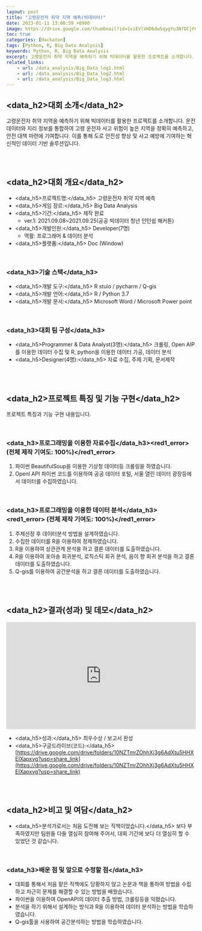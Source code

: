 ```yaml
---
layout: post
title: "고령운전자 취약 지역 예측(빅데이터)"
date: 2023-01-11 13:00:59 +0900
image: https://drive.google.com/thumbnail?id=1viEVlVHD6dw5qygYu3NfDCjFGwCEw99P
toc: true
categories: [Hackaton]
tags: [Python, R, Big Data Analysis]
keywords: Python, R, Big Data Analysis
excerpt: 고령운전자 취약 지역을 예측하기 위해 빅데이터를 활용한 프로젝트를 소개합니다. 운전 데이터와 지리 정보를 통합하여 고령 운전자 사고 위험이 높은 지역을 정확히 예측하고, 안전 대책 마련에 기여합니다. 이를 통해 도로 안전성 향상 및 사고 예방에 기여하는 혁신적인 데이터 기반 솔루션입니다.
related_links:
    - url: /data_analysis/Big_Data_log1.html
    - url: /data_analysis/Big_Data_log2.html
    - url: /data_analysis/Big_Data_log3.html
---
```


<!-- <h1><yellow1_h1>고령운전자 취약 지역 예측(빅데이터) </yellow1_h1></h1>
![빅데이터분석](https://github.com/kj1241/kj1241.github.io/assets/22047442/8a90d97f-67ed-4d41-a4fc-507653f69629){: width="740" height="400"} -->

## <data_h2>대회 소개</data_h2>

고령운전자 취약 지역을 예측하기 위해 빅데이터를 활용한 프로젝트를 소개합니다. 운전 데이터와 지리 정보를 통합하여 고령 운전자 사고 위험이 높은 지역을 정확히 예측하고, 안전 대책 마련에 기여합니다. 이를 통해 도로 안전성 향상 및 사고 예방에 기여하는 혁신적인 데이터 기반 솔루션입니다.

<br>
<br>

## <data_h2>대회 개요</data_h2>


- <span><data_h5>프로젝트명:</data_h5> 고령운전자 취약 지역 예측</span>
- <span><data_h5>게임 장르:</data_h5> Big Data Analysis</span>
- <span><data_h5>기간:</data_h5> 제작 완료</span>
    - ver.1: 2021.09.08~2021.09.25(공공 빅데이터 청년 인턴쉽 해커톤)
- <span><data_h5>개발인원:</data_h5> Developer(7명)</span>
    - 역활: 프로그래머 & 데이터 분석
- <span><data_h5>플랫폼:</data_h5> Doc (Window)</span>

<br>

### <data_h3>기술 스택</data_h3>

- <span><data_h5>개발 도구:</data_h5> R stuio / pycharm / Q-gis </span>
- <span><data_h5>개발 언어:</data_h5> R / Python 3.7 </span>
- <span><data_h5>개발 문서:</data_h5> Microsoft Word / Microsoft Power point </span>

<br>

### <data_h3>대회 팀 구성</data_h3>

- <span><data_h5>Programmer & Data Analyst(3명):</data_h5> 크롤링, Open AIP를 이용한 데이터 수집 및 R, python을 이용한 데이터 가공, 데이터 분석</span>
- <span><data_h5>Designer(4명):</data_h5> 자료 수집, 주제 기획, 문서제작</span>

<br>
<br>

## <data_h2>프로젝트 특징 및 기능 구현</data_h2>

프로젝트 특징과 기능 구현 내용입니다.

<br>

### <data_h3>프로그래밍을 이용한 자료수집</data_h3><red1_error> (전체 제작 기여도: 100%)</red1_error>

1. 파이썬 BeautifulSoup을 이용한 기상청 데이터등 크롤링을 하였습니다.
2. Openl API 파이썬 코드를 이용하여 공공 데이터 포털, 서울 열린 데이터 광장등에서 데이터를 수집하였습니다.

<br>

### <data_h3>프로그래밍을 이용한 데이터 분석</data_h3><red1_error> (전체 제작 기여도: 100%)</red1_error>

1. 주제선정 후 데이터분석 방법을 설계하였습니다.
2. 수집한 데이터를 R을 이용하여 정제하였습니다.
3. R을 이용하여 상관관계 분석을 하고 결론 데이터를 도출하였습니다.
4. R을 이용하여 포아송 회귀분석, 로직스틱 회귀 분석, 음이 향 회귀 분석을 하고 결론 데이터를 도출하였습니다.
5. Q-gis를 이용하여 공간분석을 하고 결론 데이터를 도출하였습니다.

<br>
<br>

## <data_h2>결과(성과) 및 데모</data_h2>

<iframe width="100%" style="aspect-ratio:16/9" src="https://drive.google.com/file/d/1WaSbyeZJ2JY7FfH4bLWFgW-zWpqRsnMA/preview" title="팀 프로젝트(the_Untitled_Kingdom)" frameborder="0" allow="accelerometer; autoplay; clipboard-write; encrypted-media; gyroscope; picture-in-picture; web-share" allowfullscreen></iframe>

- <span><data_h5>성과:</data_h5> 최우수상 / 보고서 완성 </span>
- <span><data_h5>구글드라이브(코드):</data_h5> [https://drive.google.com/drive/folders/10NZTmrZOhhXj3g6AdXtu5HHXEIXapxvg?usp=share_link](https://drive.google.com/drive/folders/10NZTmrZOhhXj3g6AdXtu5HHXEIXapxvg?usp=share_link)</span>

<br>
<br>

## <data_h2>비고 및 여담</data_h2>

- <data_h5>분석가로서는 처음 도전해 보는 직책이었습니다.</data_h5>
    보다 부족하였지만 팀원들 다들 열심히 참여해 주어서, 대회 기간에 보다 더 열심히 할 수 있었던 것 같습니다.

<br>

### <data_h3>배운 점 및 앞으로 수정할 점</data_h3>

- 대회를 통해서 처음 맡은 직책에도 당황하지 않고 논문과 책을 통하여 방법을 수립하고 차근히 문제를 해결할 수 있는 방법을 배웠습니다.
- 파이썬을 이용하여 OpenAPI의 데이터 추출 방법, 크롤링등을 익혔습니다.
- 분석을 하기 위해서 설계하는 방식과 R을 이용하여 데이터 분석하는 방법을 학습하였습니다.
- Q-gis툴을 사용하여 공간분석하는 방법을 학습하였습니다.




